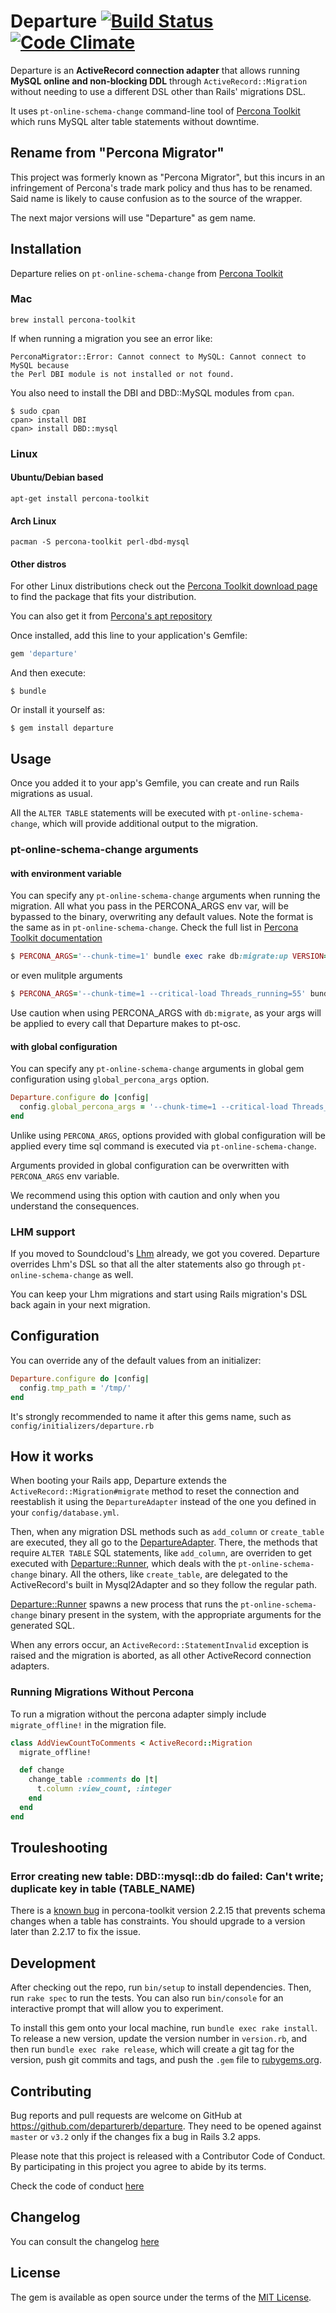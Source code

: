 # Departure [![Build Status](https://travis-ci.org/departurerb/departure.svg?branch=master)](https://travis-ci.org/departurerb/departure) [![Code Climate](https://codeclimate.com/github/departurerb/departure/badges/gpa.svg)](https://codeclimate.com/github/departurerb/departure)

Departure is an **ActiveRecord connection adapter** that allows running
**MySQL online and non-blocking DDL** through `ActiveRecord::Migration` without needing
    to use a different DSL other than Rails' migrations DSL.

It uses `pt-online-schema-change` command-line tool of
[Percona
Toolkit](https://www.percona.com/doc/percona-toolkit/2.0/pt-online-schema-change.html)
which runs MySQL alter table statements without downtime.

## Rename from "Percona Migrator"

This project was formerly known as "Percona Migrator", but this incurs in an
infringement of Percona's trade mark policy and thus has to be renamed. Said
name is likely to cause confusion as to the source of the wrapper.

The next major versions will use "Departure" as gem name.

## Installation

Departure relies on `pt-online-schema-change` from [Percona
Toolkit](https://www.percona.com/doc/percona-toolkit/2.0/pt-online-schema-change.html)

### Mac

`brew install percona-toolkit`

If when running a migration you see an error like:

```
PerconaMigrator::Error: Cannot connect to MySQL: Cannot connect to MySQL because
the Perl DBI module is not installed or not found.
```

You also need to install the DBI and DBD::MySQL modules from `cpan`.

```
$ sudo cpan
cpan> install DBI
cpan> install DBD::mysql
```

### Linux

#### Ubuntu/Debian based

`apt-get install percona-toolkit`

#### Arch Linux

`pacman -S percona-toolkit perl-dbd-mysql`

#### Other distros

For other Linux distributions check out the [Percona Toolkit download
page](https://www.percona.com/downloads/percona-toolkit/) to find the package
that fits your distribution.

You can also get it from [Percona's apt repository](https://www.percona.com/doc/percona-xtradb-cluster/5.5/installation/apt_repo.html)

Once installed, add this line to your application's Gemfile:

```ruby
gem 'departure'
```

And then execute:

    $ bundle

Or install it yourself as:

    $ gem install departure

## Usage

Once you added it to your app's Gemfile, you can create and run Rails migrations
as usual.

All the `ALTER TABLE` statements will be executed with
`pt-online-schema-change`, which will provide additional output to the
migration.

### pt-online-schema-change arguments

#### with environment variable

You can specify any `pt-online-schema-change` arguments when running the
migration. All what you pass in the PERCONA_ARGS env var, will be bypassed to the
binary, overwriting any default values. Note the format is the same as in
`pt-online-schema-change`. Check the full list in [Percona Toolkit
documentation](https://www.percona.com/doc/percona-toolkit/2.2/pt-online-schema-change.html#options)

```ruby
$ PERCONA_ARGS='--chunk-time=1' bundle exec rake db:migrate:up VERSION=xxx
```

or even mulitple arguments

```ruby
$ PERCONA_ARGS='--chunk-time=1 --critical-load Threads_running=55' bundle exec rake db:migrate:up VERSION=xxx
```

Use caution when using PERCONA_ARGS with `db:migrate`, as your args will be applied
to every call that Departure makes to pt-osc.

#### with global configuration

You can specify any `pt-online-schema-change` arguments in global gem configuration
using `global_percona_args` option.

```ruby
Departure.configure do |config|
  config.global_percona_args = '--chunk-time=1 --critical-load Threads_running=55'
end
```

Unlike using `PERCONA_ARGS`, options provided with global configuration will be applied
every time sql command is executed via `pt-online-schema-change`.

Arguments provided in global configuration can be overwritten with `PERCONA_ARGS` env variable.

We recommend using this option with caution and only when you understand the consequences.

### LHM support

If you moved to Soundcloud's [Lhm](https://github.com/soundcloud/lhm) already,
we got you covered. Departure overrides Lhm's DSL so that all the alter
statements also go through `pt-online-schema-change` as well.

You can keep your Lhm migrations and start using Rails migration's DSL back
again in your next migration.

## Configuration

You can override any of the default values from an initializer:

```ruby
Departure.configure do |config|
  config.tmp_path = '/tmp/'
end
```

It's strongly recommended to name it after this gems name, such as
`config/initializers/departure.rb`

## How it works

When booting your Rails app, Departure extends the
`ActiveRecord::Migration#migrate` method to reset the connection and reestablish
it using the `DepartureAdapter` instead of the one you defined in your
`config/database.yml`.

Then, when any migration DSL methods such as `add_column` or `create_table` are
executed, they all go to the
[DepartureAdapter](https://github.com/departurerb/departure/blob/master/lib/active_record/connection_adapters/departure_adapter.rb).
There, the methods that require `ALTER TABLE` SQL statements, like `add_column`,
are overriden to get executed with
[Departure::Runner](https://github.com/departurerb/departure/blob/master/lib/departure/runner.rb),
which deals with the `pt-online-schema-change` binary. All the others, like
`create_table`, are delegated to the ActiveRecord's built in Mysql2Adapter and
so they follow the regular path.

[Departure::Runner](https://github.com/departurerb/departure/blob/master/lib/departure/runner.rb)
spawns a new process that runs the `pt-online-schema-change` binary present in
the system, with the appropriate arguments for the generated SQL.

When any errors occur, an `ActiveRecord::StatementInvalid` exception is
raised and the migration is aborted, as all other ActiveRecord connection
adapters.

### Running Migrations Without Percona

To run a migration without the percona adapter simply include `migrate_offline!` in the migration file.

```ruby
class AddViewCountToComments < ActiveRecord::Migration
  migrate_offline!

  def change
    change_table :comments do |t|
      t.column :view_count, :integer
    end
  end
end
```

## Trouleshooting

### Error creating new table: DBD::mysql::db do failed: Can't write; duplicate key in table (TABLE_NAME)
There is a [known bug](https://bugs.launchpad.net/percona-toolkit/+bug/1498128) in percona-toolkit version 2.2.15
that prevents schema changes when a table has constraints. You should upgrade to a version later than 2.2.17 to fix the issue.

## Development

After checking out the repo, run `bin/setup` to install dependencies. Then, run
`rake spec` to run the tests. You can also run `bin/console` for an interactive
prompt that will allow you to experiment.

To install this gem onto your local machine, run `bundle exec rake install`. To
release a new version, update the version number in `version.rb`, and then run
`bundle exec rake release`, which will create a git tag for the version, push
git commits and tags, and push the `.gem` file to
[rubygems.org](https://rubygems.org).

## Contributing

Bug reports and pull requests are welcome on GitHub at
https://github.com/departurerb/departure. They need to be opened against
`master` or `v3.2` only if the changes fix a bug in Rails 3.2 apps.

Please note that this project is released with a Contributor Code of Conduct. By
participating in this project you agree to abide by its terms.

Check the code of conduct [here](CODE_OF_CONDUCT.md)

## Changelog

You can consult the changelog [here](CHANGELOG.md)

## License

The gem is available as open source under the terms of the [MIT
License](http://opensource.org/licenses/MIT).

